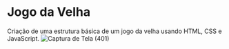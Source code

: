 # Jogo da Velha
Criação de uma estrutura básica de um jogo da velha usando HTML, CSS e JavaScript.
![Captura de Tela (401)](https://github.com/juacg/jogo-da-velha/assets/93205351/d9ec8f1e-fafc-4ed2-941c-62d4681ff8e3)
